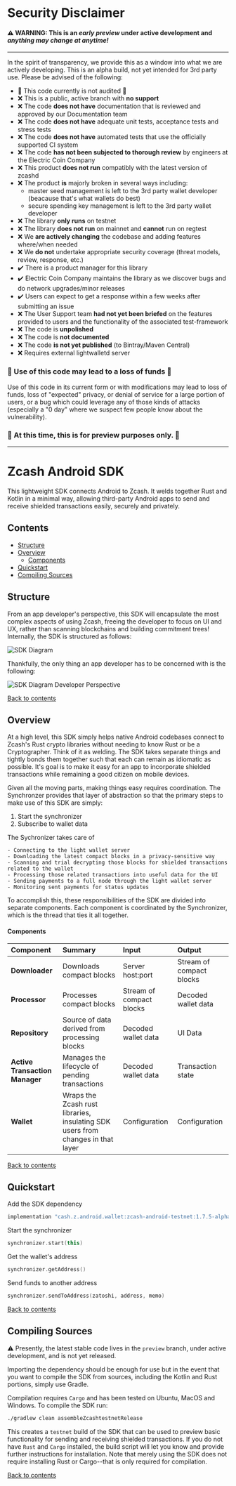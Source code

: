 # Security Disclaimer

#### :warning:  WARNING: This is an *early preview* under active development and *anything may change at anytime!*

----

In the spirit of transparency, we provide this as a window into what we are actively developing. This is an alpha build, not yet intended for 3rd party use. Please be advised of the following:

* 🛑 This code currently is not audited 🛑
* ❌ This is a public, active branch with **no support**
* ❌ The code **does not have** documentation that is reviewed and approved by our Documentation team
* ❌ The code **does not have** adequate unit tests, acceptance tests and stress tests
* ❌ The code **does not have** automated tests that use the officially supported CI system
* ❌ The code **has not been subjected to thorough review** by engineers at the Electric Coin Company
* ❌ This product **does not run** compatibly with the latest version of zcashd
* ❌ The product **is** majorly broken in several ways including:
  * master seed management is left to the 3rd party wallet developer (beacause that's what wallets do best)
  * secure spending key management is left to the 3rd party wallet developer
* ❌ The library **only runs** on testnet
* ❌ The library **does not run** on mainnet and **cannot** run on regtest
* ❌ We **are actively changing** the codebase and adding features where/when needed
* ❌ We **do not** undertake appropriate security coverage (threat models, review, response, etc.)
* :heavy_check_mark: There is a product manager for this library
* :heavy_check_mark: Electric Coin Company maintains the library as we discover bugs and do network upgrades/minor releases
* :heavy_check_mark: Users can expect to get a response within a few weeks after submitting an issue
* ❌ The User Support team **had not yet been briefed** on the features provided to users and the functionality of the associated test-framework
* ❌ The code is **unpolished**
* ❌ The code is **not documented**
* ❌ The code **is not yet published** (to Bintray/Maven Central)
* ❌ Requires external lightwalletd server


 ### 🛑 Use of this code may lead to a loss of funds 🛑 
 
Use of this code in its current form or with modifications may lead to loss of funds, loss of "expected" privacy, or denial of service for a large portion of users, or a bug which could leverage any of those kinds of attacks (especially a "0 day" where we suspect few people know about the vulnerability).

### :eyes: At this time, this is for preview purposes only. :eyes: 

----

# Zcash Android SDK

This lightweight SDK connects Android to Zcash. It welds together Rust and Kotlin in a minimal way, allowing third-party Android apps to send and receive shielded transactions easily, securely and privately.

## Contents

- [Structure](#structure)
- [Overview](#overview)
    - [Components](#components)
- [Quickstart](#quickstart)
- [Compiling Sources](#compiling-sources)

## Structure

From an app developer's perspective, this SDK will encapsulate the most complex aspects of using Zcash, freeing the developer to focus on UI and UX, rather than scanning blockchains and building commitment trees! Internally, the SDK is structured as follows:


![SDK Diagram](assets/sdk_diagram_final.png?raw=true "SDK Diagram")

Thankfully, the only thing an app developer has to be concerned with is the following:

![SDK Diagram Developer Perspective](assets/sdk_dev_pov_final.png?raw=true "SDK Diagram Dev PoV")  

[Back to contents](#contents)
## Overview

At a high level, this SDK simply helps native Android codebases connect to Zcash's Rust crypto libraries without needing to know Rust or be a Cryptographer. Think of it as welding. The SDK takes separate things and tightly bonds them together such that each can remain as idiomatic as possible. It's goal is to make it easy for an app to incorporate shielded transactions while remaining a good citizen on mobile devices. 

Given all the moving parts, making things easy requires coordination. The Synchronzer provides that layer of abstraction so that the primary steps to make use of this SDK are simply:

  1. Start the synchronizer
  2. Subscribe to wallet data
  
The Sychronizer takes care of

    - Connecting to the light wallet server
    - Downloading the latest compact blocks in a privacy-sensitive way
    - Scanning and trial decrypting those blocks for shielded transactions related to the wallet
    - Processing those related transactions into useful data for the UI
    - Sending payments to a full node through the light wallet server
    - Monitoring sent payments for status updates

To accomplish this, these responsibilities of the SDK are divided into separate components. Each component is coordinated by the Synchronizer, which is the thread that ties it all together.

#### Components

| Component  | Summary | Input | Output |
| :--------- | :------------ | :--- | :--- |
| **Downloader** | Downloads compact blocks | Server host:port | Stream of compact blocks |
| **Processor** | Processes compact blocks | Stream of compact blocks | Decoded wallet data |
| **Repository** | Source of data derived from processing blocks | Decoded wallet data | UI Data |
| **Active Transaction Manager** | Manages the lifecycle of pending transactions | Decoded wallet data | Transaction state |
| **Wallet** | Wraps the Zcash rust libraries, insulating SDK users from changes in that layer | Configuration | Configuration |
  
[Back to contents](#contents)
## Quickstart

Add the SDK dependency
```gradle
implementation "cash.z.android.wallet:zcash-android-testnet:1.7.5-alpha@aar"
```
Start the synchronizer

```kotlin
synchronizer.start(this)
```
Get the wallet's address
```kotlin
synchronizer.getAddress()
```
Send funds to another address
```kotlin
synchronizer.sendToAddress(zatoshi, address, memo)
```

[Back to contents](#contents)
## Compiling Sources

:warning: Presently, the latest stable code lives in the `preview` branch, under active development, and is not yet released. 

Importing the dependency should be enough for use but in the event that you want to compile the SDK from sources, including the Kotlin and Rust portions, simply use Gradle.

Compilation requires `Cargo` and has been tested on Ubuntu, MacOS and Windows. To compile the SDK run:

```bash
./gradlew clean assembleZcashtestnetRelease
```
This creates a `testnet` build of the SDK that can be used to preview basic functionality for sending and receiving shielded transactions. If you do not have `Rust` and `Cargo` installed, the build script will let you know and provide further instructions for installation. Note that merely using the SDK does not require installing Rust or Cargo--that is only required for compilation.

[Back to contents](#contents)
